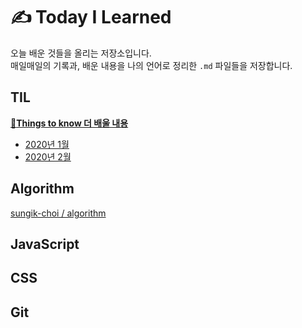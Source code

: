 # ✍️ Today I Learned

오늘 배운 것들을 올리는 저장소입니다.  
매일매일의 기록과, 배운 내용을 나의 언어로 정리한 `.md` 파일들을 저장합니다.

## TIL

[🤔**Things to know 더 배울 내용**](ttps://github.com/sungik-choi/til/tree/master/til/thingstoknow.md)

- [2020년 1월](https://github.com/sungik-choi/til/tree/master/til/2020-01)
- [2020년 2월](https://github.com/sungik-choi/til/tree/master/til/2020-02)

## Algorithm

[sungik-choi / algorithm](https://github.com/sungik-choi/algorithm)

## JavaScript

## CSS

## Git
